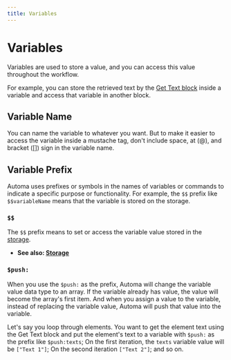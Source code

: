 ```yaml
---
title: Variables
---
```


# Variables

Variables are used to store a value, and you can access this value throughout the workflow.

For example, you can store the retrieved text by the [Get Text block](../blocks/get-text.md) inside a variable and access that variable in another block.

## Variable Name

You can name the variable to whatever you want. But to make it easier to access the variable inside a mustache tag, don't include space, at (@), and bracket ([]) sign in the variable name.

## Variable Prefix

Automa uses prefixes or symbols in the names of variables or commands to indicate a specific purpose or functionality. For example, the `$$` prefix like `$$variableName` means that the variable is stored on the storage.

### `$$`
The `$$` prefix means to set or access the variable value stored in the [storage](../reference/storage.md).

- **See also: [Storage](../reference/storage.md)**

### `$push:`
When you use the `$push:` as the prefix, Automa will change the variable value data type to an array. If the variable already has value, the value will become the array's first item. And when you assign a value to the variable, instead of replacing the variable value, Automa will push that value into the variable.

Let's say you loop through elements. You want to get the element text using the Get Text block and put the element's text to a variable with `$push:` as the prefix like `$push:texts`; On the first iteration, the `texts` variable value will be `["Text 1"]`; On the second iteration `["Text 2"]`; and so on.